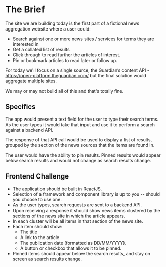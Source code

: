 # The Brief

The site we are building today is the first part of a fictional news aggregation website where a user could:

- Search against one or more news sites / services for terms they are interested in
- Get a collated list of results
- Click through to read further the articles of interest.
- Pin or bookmark articles to read later or follow up.

For today we'll focus on a single source, the Guardian’s content API - https://open-platform.theguardian.com/ but the final solution would aggregate multiple sites.

We may or may not build all of this and that's totally fine.

## Specifics

The app would present a text field for the user to type their search terms. As the user types it would take that input and use it to perform a search against a backend API.

The response of that API call would be used to display a list of results, grouped by the section of the news sources that the items are found in.

The user would have the ability to pin results. Pinned results would appear below search results and would not change as search results change.

## Frontend Challenge

- The application should be built in ReactJS.
- Selection of a framework and component library is up to you -- should you choose to use one.
- As the user types, search requests are sent to a backend API.
- Upon receiving a response it should show news items clustered by the sections of the news site in which the article appears.
- In each cluster will be all items in that section of the news site.
- Each item should show:
  - The title
  - A link to the article
  - The publication date (formatted as DD/MM/YYYY).
  - A button or checkbox that allows it to be pinned.
- Pinned items should appear below the search results, and stay on screen as search results change.

